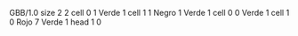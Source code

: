 <gs-board without-header> GBB/1.0
size 2 2
cell 0 1 Verde 1 
cell 1 1 Negro 1 Verde 1 
cell 0 0 Verde 1 
cell 1 0 Rojo 7 Verde 1 
head 1 0
 </gs-board>